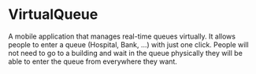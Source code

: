 # VirtualQueue
 A mobile application that manages real-time queues virtually. It allows people to enter a queue (Hospital, Bank, ...) with just one click. People will not need to go to a building and wait in the queue physically they will be able to enter the queue from everywhere they want. 
 
